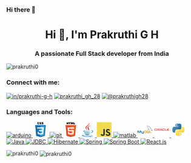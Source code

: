 ### Hi there 👋
<h1 align="center">Hi 👋, I'm Prakruthi G H</h1>
<h3 align="center">A passionate Full Stack developer from India</h3>

<p align="left"> <img src="https://komarev.com/ghpvc/?username=prakruthi0&label=Profile%20views&color=0e75b6&style=flat" alt="prakruthi0" /> </p>


<h3 align="left">Connect with me:</h3>
<p align="left">
<a href="https://linkedin.com/in/in/prakruthi-g-h" target="blank"><img align="center" src="https://raw.githubusercontent.com/rahuldkjain/github-profile-readme-generator/master/src/images/icons/Social/linked-in-alt.svg" alt="in/prakruthi-g-h" height="30" width="40" /></a>
<a href="https://instagram.com/prakruthi_gh_28" target="blank"><img align="center" src="https://raw.githubusercontent.com/rahuldkjain/github-profile-readme-generator/master/src/images/icons/Social/instagram.svg" alt="prakruthi_gh_28" height="30" width="40" /></a>
<a href="https://www.hackerrank.com/@prakruthigh28" target="blank"><img align="center" src="https://raw.githubusercontent.com/rahuldkjain/github-profile-readme-generator/master/src/images/icons/Social/hackerrank.svg" alt="@prakruthigh28" height="30" width="40" /></a>
</p>

<h3 align="left">Languages and Tools:</h3>
<p align="left"> <a href="https://www.arduino.cc/" target="_blank" rel="noreferrer"> <img src="https://cdn.worldvectorlogo.com/logos/arduino-1.svg" alt="arduino" width="40" height="40"/> </a> <a href="https://www.w3schools.com/css/" target="_blank" rel="noreferrer"> <img src="https://raw.githubusercontent.com/devicons/devicon/master/icons/css3/css3-original-wordmark.svg" alt="css3" width="40" height="40"/> </a> <a href="https://git-scm.com/" target="_blank" rel="noreferrer"> <img src="https://www.vectorlogo.zone/logos/git-scm/git-scm-icon.svg" alt="git" width="40" height="40"/> </a> <a href="https://www.w3.org/html/" target="_blank" rel="noreferrer"> <img src="https://raw.githubusercontent.com/devicons/devicon/master/icons/html5/html5-original-wordmark.svg" alt="html5" width="40" height="40"/> </a> <a href="https://www.java.com" target="_blank" rel="noreferrer"> <img src="https://raw.githubusercontent.com/devicons/devicon/master/icons/java/java-original.svg" alt="java" width="40" height="40"/> </a> <a href="https://developer.mozilla.org/en-US/docs/Web/JavaScript" target="_blank" rel="noreferrer"> <img src="https://raw.githubusercontent.com/devicons/devicon/master/icons/javascript/javascript-original.svg" alt="javascript" width="40" height="40"/> </a> <a href="https://www.mathworks.com/" target="_blank" rel="noreferrer"> <img src="https://upload.wikimedia.org/wikipedia/commons/2/21/Matlab_Logo.png" alt="matlab" width="40" height="40"/> </a> <a href="https://www.mysql.com/" target="_blank" rel="noreferrer"> <img src="https://raw.githubusercontent.com/devicons/devicon/master/icons/mysql/mysql-original-wordmark.svg" alt="mysql" width="40" height="40"/> </a> <a href="https://www.oracle.com/" target="_blank" rel="noreferrer"> <img src="https://raw.githubusercontent.com/devicons/devicon/master/icons/oracle/oracle-original.svg" alt="oracle" width="40" height="40"/> </a> <a href="https://www.python.org" target="_blank" rel="noreferrer"> <img src="https://raw.githubusercontent.com/devicons/devicon/master/icons/python/python-original.svg" alt="python" width="40" height="40"/> </a>

<a href="https://www.java.com" target="_blank" rel="noreferrer">
  <img src="https://cdn.worldvectorlogo.com/logos/java-4.svg" alt="Java" width="40" height="40"/>
</a>
<a href="https://docs.oracle.com/javase/8/docs/technotes/guides/jdbc/" target="_blank" rel="noreferrer">
  <img src="https://cdn.worldvectorlogo.com/logos/database-1.svg" alt="JDBC" width="40" height="40"/>
</a>
<a href="https://hibernate.org" target="_blank" rel="noreferrer">
  <img src="https://cdn.worldvectorlogo.com/logos/hibernate.svg" alt="Hibernate" width="40" height="40"/>
</a>
<a href="https://spring.io" target="_blank" rel="noreferrer">
  <img src="https://cdn.worldvectorlogo.com/logos/spring-3.svg" alt="Spring" width="40" height="40"/>
</a>
<a href="https://spring.io/projects/spring-boot" target="_blank" rel="noreferrer">
  <img src="https://cdn.worldvectorlogo.com/logos/spring-3.svg" alt="Spring Boot" width="40" height="40"/>
</a>
<a href="https://reactjs.org" target="_blank" rel="noreferrer">
  <img src="https://cdn.worldvectorlogo.com/logos/react-2.svg" alt="React.js" width="40" height="40"/>
</a>

</p>

<p><img align="left" src="https://github-readme-stats.vercel.app/api/top-langs?username=prakruthi0&show_icons=true&locale=en&layout=compact" alt="prakruthi0" /></p>

<p>&nbsp;<img align="center" src="https://github-readme-stats.vercel.app/api?username=prakruthi0&show_icons=true&locale=en" alt="prakruthi0" /></p>





